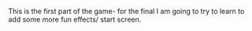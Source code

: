 This is the first part of the game- for the final I am going to try to learn to add some more fun effects/ start screen. 